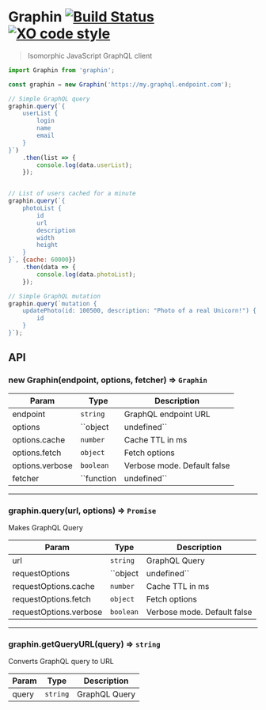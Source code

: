 # Graphin [![Build Status](https://travis-ci.org/frux/graphin.svg?branch=master)](https://travis-ci.org/frux/graphin) [![XO code style](https://img.shields.io/badge/code_style-XO-5ed9c7.svg)](https://github.com/sindresorhus/xo)
> Isomorphic JavaScript GraphQL client

```js
import Graphin from 'graphin';

const graphin = new Graphin('https://my.graphql.endpoint.com');

// Simple GraphQL query
graphin.query(`{
	userList {
		login
		name
		email
	}
}`)
	.then(list => {
		console.log(data.userList);
	});


// List of users cached for a minute
graphin.query(`{
	photoList {
		id
		url
		description
		width
		height
	}
}`, {cache: 60000})
	.then(data => {
		console.log(data.photoList);
	});

// Simple GraphQL mutation
graphin.query(`mutation {
	updatePhoto(id: 100500, description: "Photo of a real Unicorn!") {
		id
	}
}`);
```

## API

### new Graphin(endpoint, options, fetcher) ⇒ ``Graphin``

| Param | Type | Description |
| --- | --- | --- |
| endpoint | ``string`` | GraphQL endpoint URL |
| options | ``object|undefined`` | Graphin general options. Affect all requests. Default {} |
| options.cache | ``number`` | Cache TTL in ms |
| options.fetch | ``object`` | Fetch options |
| options.verbose | ``boolean`` | Verbose mode. Default false |
| fetcher | ``function|undefined`` | Fetch function (url, options) => Promise. Default fetch |

-----------------

### graphin.query(url, options) ⇒ ``Promise``
Makes GraphQL Query

| Param | Type | Description |
| --- | --- | --- |
| url | ``string`` | GraphQL Query |
| requestOptions | ``object|undefined`` | Request options. Affect only this request. Merge with general options. Default {} |
| requestOptions.cache | ``number`` | Cache TTL in ms |
| requestOptions.fetch | ``object`` | Fetch options |
| requestOptions.verbose | ``boolean`` | Verbose mode. Default false |

-----------------

### graphin.getQueryURL(query) ⇒ ``string``
Converts GraphQL query to URL

| Param | Type | Description |
| --- | --- | --- |
| query | ``string`` | GraphQL Query |
